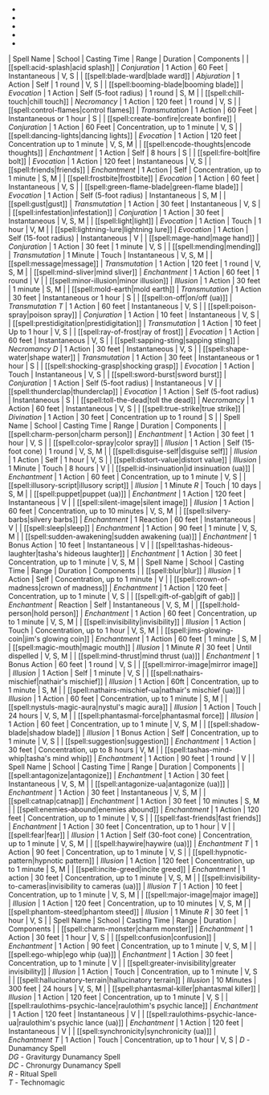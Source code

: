 * 
* 
* 
* 
* 
| Spell Name | School | Casting Time | Range | Duration | Components |
| [[spell:acid-splash|acid splash]] | *Conjuration* | 1 Action | 60 Feet | Instantaneous | V, S |
| [[spell:blade-ward|blade ward]] | *Abjuration* | 1 Action | Self | 1 round | V, S |
| [[spell:booming-blade|booming blade]] | *Evocation* | 1 Action | Self (5-foot radius) | 1 round | S, M |
| [[spell:chill-touch|chill touch]] | *Necromancy* | 1 Action | 120 feet | 1 round | V, S |
| [[spell:control-flames|control flames]] | *Transmutation* | 1 Action | 60 Feet | Instantaneous or 1 hour | S |
| [[spell:create-bonfire|create bonfire]] | *Conjuration* | 1 Action | 60 Feet | Concentration, up to 1 minute | V, S |
| [[spell:dancing-lights|dancing lights]] | *Evocation* | 1 Action | 120 feet | Concentration up to 1 minute | V, S, M |
| [[spell:encode-thoughts|encode thoughts]] | *Enchantment* | 1 Action | Self | 8 hours | S |
| [[spell:fire-bolt|fire bolt]] | *Evocation* | 1 Action | 120 feet | Instantaneous | V, S |
| [[spell:friends|friends]] | *Enchantment* | 1 Action | Self | Concentration, up to 1 minute | S, M |
| [[spell:frostbite|frostbite]] | *Evocation* | 1 Action | 60 feet | Instantaneous | V, S |
| [[spell:green-flame-blade|green-flame blade]] | *Evocation* | 1 Action | Self (5-foot radius) | Instantaneous | S, M |
| [[spell:gust|gust]] | *Transmutation* | 1 Action | 30 feet | Instantaneous | V, S |
| [[spell:infestation|infestation]] | *Conjuration* | 1 Action | 30 feet | Instantaneous | V, S, M |
| [[spell:light|light]] | *Evocation* | 1 Action | Touch | 1 hour | V, M |
| [[spell:lightning-lure|lightning lure]] | *Evocation* | 1 Action | Self (15-foot radius) | Instantaneous | V |
| [[spell:mage-hand|mage hand]] | *Conjuration* | 1 Action | 30 feet | 1 minute | V, S |
| [[spell:mending|mending]] | *Transmutation* | 1 Minute | Touch | Instantaneous | V, S, M |
| [[spell:message|message]] | *Transmutation* | 1 Action | 120 feet | 1 round | V, S, M |
| [[spell:mind-sliver|mind sliver]] | *Enchantment* | 1 Action | 60 feet | 1 round | V |
| [[spell:minor-illusion|minor illusion]] | *Illusion* | 1 Action | 30 feet | 1 minute | S, M |
| [[spell:mold-earth|mold earth]] | *Transmutation* | 1 Action | 30 feet | Instantaneous or 1 hour | S |
| [[spell:on-off|on/off (ua)]] | *Transmutation T* | 1 Action | 60 feet | Instantaneous | V, S |
| [[spell:poison-spray|poison spray]] | *Conjuration* | 1 Action | 10 feet | Instantaneous | V, S |
| [[spell:prestidigitation|prestidigitation]] | *Transmutation* | 1 Action | 10 feet | Up to 1 hour | V, S |
| [[spell:ray-of-frost|ray of frost]] | *Evocation* | 1 Action | 60 feet | Instantaneous | V, S |
| [[spell:sapping-sting|sapping sting]] | *Necromancy D* | 1 Action | 30 feet | Instantaneous | V, S |
| [[spell:shape-water|shape water]] | *Transmutation* | 1 Action | 30 feet | Instantaneous or 1 hour | S |
| [[spell:shocking-grasp|shocking grasp]] | *Evocation* | 1 Action | Touch | Instantaneous | V, S |
| [[spell:sword-burst|sword burst]] | *Conjuration* | 1 Action | Self (5-foot radius) | Instantaneous | V |
| [[spell:thunderclap|thunderclap]] | *Evocation* | 1 Action | Self (5-foot radius) | Instantaneous | S |
| [[spell:toll-the-dead|toll the dead]] | *Necromancy* | 1 Action | 60 feet | Instantaneous | V, S |
| [[spell:true-strike|true strike]] | *Divination* | 1 Action | 30 feet | Concentration up to 1 round | S |
| Spell Name | School | Casting Time | Range | Duration | Components |
| [[spell:charm-person|charm person]] | *Enchantment* | 1 Action | 30 feet | 1 hour | V, S |
| [[spell:color-spray|color spray]] | *Illusion* | 1 Action | Self (15-foot cone) | 1 round | V, S, M |
| [[spell:disguise-self|disguise self]] | *Illusion* | 1 Action | Self | 1 hour | V, S |
| [[spell:distort-value|distort value]] | *Illusion* | 1 Minute | Touch | 8 hours | V |
| [[spell:id-insinuation|id insinuation (ua)]] | *Enchantment* | 1 Action | 60 feet | Concentration, up to 1 minute | V, S |
| [[spell:illusory-script|illusory script]] | *Illusion* | 1 Minute *R* | Touch | 10 days | S, M |
| [[spell:puppet|puppet (ua)]] | *Enchantment* | 1 Action | 120 feet | Instantaneous | V |
| [[spell:silent-image|silent image]] | *Illusion* | 1 Action | 60 feet | Concentration, up to 10 minutes | V, S, M |
| [[spell:silvery-barbs|silvery barbs]] | *Enchantment* | 1 Reaction | 60 feet | Instantaneous | V |
| [[spell:sleep|sleep]] | *Enchantment* | 1 Action | 90 feet | 1 minute | V, S, M |
| [[spell:sudden-awakening|sudden awakening (ua)]] | *Enchantment* | 1 Bonus Action | 10 feet | Instantaneous | V |
| [[spell:tashas-hideous-laughter|tasha's hideous laughter]] | *Enchantment* | 1 Action | 30 feet | Concentration, up to 1 minute | V, S, M |
| Spell Name | School | Casting Time | Range | Duration | Components |
| [[spell:blur|blur]] | *Illusion* | 1 Action | Self | Concentration, up to 1 minute | V |
| [[spell:crown-of-madness|crown of madness]] | *Enchantment* | 1 Action | 120 feet | Concentration, up to 1 minute | V, S |
| [[spell:gift-of-gab|gift of gab]] | *Enchantment* | Reaction | Self | Instantaneous | V, S, M |
| [[spell:hold-person|hold person]] | *Enchantment* | 1 Action | 60 feet | Concentration, up to 1 minute | V, S, M |
| [[spell:invisibility|invisibility]] | *Illusion* | 1 Action | Touch | Concentration, up to 1 hour | V, S, M |
| [[spell:jims-glowing-coin|jim's glowing coin]] | *Enchantment* | 1 Action | 60 feet | 1 minute | S, M |
| [[spell:magic-mouth|magic mouth]] | *Illusion* | 1 Minute *R* | 30 feet | Until dispelled | V, S, M |
| [[spell:mind-thrust|mind thrust (ua)]] | *Enchantment* | 1 Bonus Action | 60 feet | 1 round | V, S |
| [[spell:mirror-image|mirror image]] | *Illusion* | 1 Action | Self | 1 minute | V, S |
| [[spell:nathairs-mischief|nathair's mischief]] | *Illusion* | 1 Action | 60ft | Concentration, up to 1 minute | S, M |
| [[spell:nathairs-mischief-ua|nathair's mischief (ua)]] | *Illusion* | 1 Action | 60 feet | Concentration, up to 1 minute | S, M |
| [[spell:nystuls-magic-aura|nystul's magic aura]] | *Illusion* | 1 Action | Touch | 24 hours | V, S, M |
| [[spell:phantasmal-force|phantasmal force]] | *Illusion* | 1 Action | 60 feet | Concentration, up to 1 minute | V, S, M |
| [[spell:shadow-blade|shadow blade]] | *Illusion* | 1 Bonus Action | Self | Concentration, up to 1 minute | V, S |
| [[spell:suggestion|suggestion]] | *Enchantment* | 1 Action | 30 feet | Concentration, up to 8 hours | V, M |
| [[spell:tashas-mind-whip|tasha's mind whip]] | *Enchantment* | 1 Action | 90 feet | 1 round | V |
| Spell Name | School | Casting Time | Range | Duration | Components |
| [[spell:antagonize|antagonize]] | *Enchantment* | 1 Action | 30 feet | Instantaneous | V, S, M |
| [[spell:antagonize-ua|antagonize (ua)]] | *Enchantment* | 1 Action | 30 feet | Instantaneous | V, S, M |
| [[spell:catnap|catnap]] | *Enchantment* | 1 Action | 30 feet | 10 minutes | S, M |
| [[spell:enemies-abound|enemies abound]] | *Enchantment* | 1 Action | 120 feet | Concentration, up to 1 minute | V, S |
| [[spell:fast-friends|fast friends]] | *Enchantment* | 1 Action | 30 feet | Concentration, up to 1 hour | V |
| [[spell:fear|fear]] | *Illusion* | 1 Action | Self (30-foot cone) | Concentration, up to 1 minute | V, S, M |
| [[spell:haywire|haywire (ua)]] | *Enchantment T* | 1 Action | 90 feet | Concentration, up to 1 minute | V, S |
| [[spell:hypnotic-pattern|hypnotic pattern]] | *Illusion* | 1 Action | 120 feet | Concentration, up to 1 minute | S, M |
| [[spell:incite-greed|incite greed]] | *Enchantment* | 1 action | 30 feet | Concentration, up to 1 minute | V, S, M |
| [[spell:invisibility-to-cameras|invisibility to cameras (ua)]] | *Illusion T* | 1 Action | 10 feet | Concentration, up to 1 minute | V, S, M |
| [[spell:major-image|major image]] | *Illusion* | 1 Action | 120 feet | Concentration, up to 10 minutes | V, S, M |
| [[spell:phantom-steed|phantom steed]] | *Illusion* | 1 Minute *R* | 30 feet | 1 hour | V, S |
| Spell Name | School | Casting Time | Range | Duration | Components |
| [[spell:charm-monster|charm monster]] | *Enchantment* | 1 Action | 30 feet | 1 hour | V, S |
| [[spell:confusion|confusion]] | *Enchantment* | 1 Action | 90 feet | Concentration, up to 1 minute | V, S, M |
| [[spell:ego-whip|ego whip (ua)]] | *Enchantment* | 1 Action | 30 feet | Concentration, up to 1 minute | V |
| [[spell:greater-invisibility|greater invisibility]] | *Illusion* | 1 Action | Touch | Concentration, up to 1 minute | V, S |
| [[spell:hallucinatory-terrain|hallucinatory terrain]] | *Illusion* | 10 Minutes | 300 feet | 24 hours | V, S, M |
| [[spell:phantasmal-killer|phantasmal killer]] | *Illusion* | 1 Action | 120 feet | Concentration, up to 1 minute | V, S |
| [[spell:raulothims-psychic-lance|raulothim's psychic lance]] | *Enchantment* | 1 Action | 120 feet | Instantaneous | V |
| [[spell:raulothims-psychic-lance-ua|raulothim's psychic lance (ua)]] | *Enchantment* | 1 Action | 120 feet | Instantaneous | V |
| [[spell:synchronicity|synchronicity (ua)]] | *Enchantment T* | 1 Action | Touch | Concentration, up to 1 hour | V, S |
*D* - Dunamancy Spell  
*DG* - Graviturgy Dunamancy Spell  
*DC* - Chronurgy Dunamancy Spell  
*R* - Ritual Spell  
*T* - Technomagic
